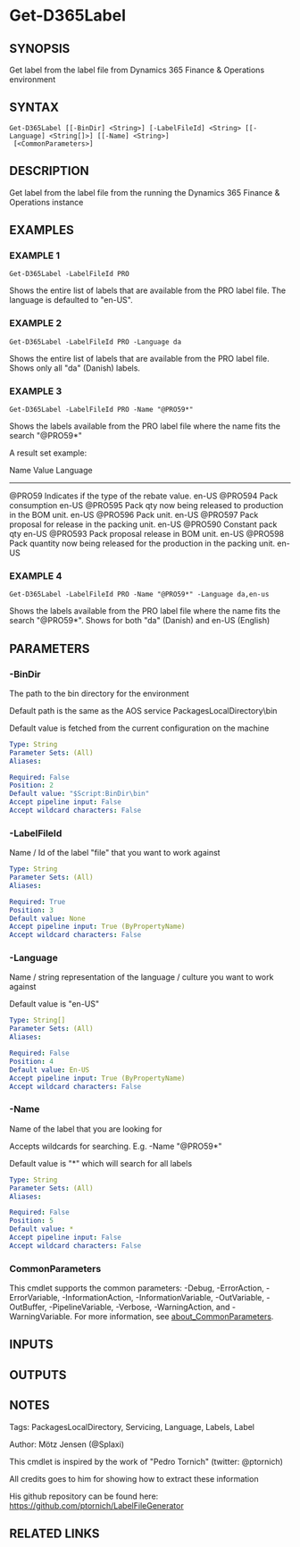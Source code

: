﻿---
external help file: d365fo.tools-help.xml
Module Name: d365fo.tools
online version:
schema: 2.0.0
---

# Get-D365Label

## SYNOPSIS
Get label from the label file from Dynamics 365 Finance & Operations environment

## SYNTAX

```
Get-D365Label [[-BinDir] <String>] [-LabelFileId] <String> [[-Language] <String[]>] [[-Name] <String>]
 [<CommonParameters>]
```

## DESCRIPTION
Get label from the label file from the running the Dynamics 365 Finance & Operations instance

## EXAMPLES

### EXAMPLE 1
```
Get-D365Label -LabelFileId PRO
```

Shows the entire list of labels that are available from the PRO label file.
The language is defaulted to "en-US".

### EXAMPLE 2
```
Get-D365Label -LabelFileId PRO -Language da
```

Shows the entire list of labels that are available from the PRO label file.
Shows only all "da" (Danish) labels.

### EXAMPLE 3
```
Get-D365Label -LabelFileId PRO -Name "@PRO59*"
```

Shows the labels available from the PRO label file where the name fits the search "@PRO59*"

A result set example:

Name                 Value                                                                            Language
----                 -----                                                                            --------
@PRO59               Indicates if the type of the rebate value. 
en-US
@PRO594              Pack consumption                                                                 en-US
@PRO595              Pack qty now being released to production in the BOM unit. 
en-US
@PRO596              Pack unit. 
en-US
@PRO597              Pack proposal for release in the packing unit. 
en-US
@PRO590              Constant pack qty                                                                en-US
@PRO593              Pack proposal release in BOM unit. 
en-US
@PRO598              Pack quantity now being released for the production in the packing unit. 
en-US

### EXAMPLE 4
```
Get-D365Label -LabelFileId PRO -Name "@PRO59*" -Language da,en-us
```

Shows the labels available from the PRO label file where the name fits the search "@PRO59*".
Shows for both "da" (Danish) and en-US (English)

## PARAMETERS

### -BinDir
The path to the bin directory for the environment

Default path is the same as the AOS service PackagesLocalDirectory\bin

Default value is fetched from the current configuration on the machine

```yaml
Type: String
Parameter Sets: (All)
Aliases:

Required: False
Position: 2
Default value: "$Script:BinDir\bin"
Accept pipeline input: False
Accept wildcard characters: False
```

### -LabelFileId
Name / Id of the label "file" that you want to work against

```yaml
Type: String
Parameter Sets: (All)
Aliases:

Required: True
Position: 3
Default value: None
Accept pipeline input: True (ByPropertyName)
Accept wildcard characters: False
```

### -Language
Name / string representation of the language / culture you want to work against

Default value is "en-US"

```yaml
Type: String[]
Parameter Sets: (All)
Aliases:

Required: False
Position: 4
Default value: En-US
Accept pipeline input: True (ByPropertyName)
Accept wildcard characters: False
```

### -Name
Name of the label that you are looking for

Accepts wildcards for searching.
E.g.
-Name "@PRO59*"

Default value is "*" which will search for all labels

```yaml
Type: String
Parameter Sets: (All)
Aliases:

Required: False
Position: 5
Default value: *
Accept pipeline input: False
Accept wildcard characters: False
```

### CommonParameters
This cmdlet supports the common parameters: -Debug, -ErrorAction, -ErrorVariable, -InformationAction, -InformationVariable, -OutVariable, -OutBuffer, -PipelineVariable, -Verbose, -WarningAction, and -WarningVariable. For more information, see [about_CommonParameters](http://go.microsoft.com/fwlink/?LinkID=113216).

## INPUTS

## OUTPUTS

## NOTES
Tags: PackagesLocalDirectory, Servicing, Language, Labels, Label

Author: Mötz Jensen (@Splaxi)

This cmdlet is inspired by the work of "Pedro Tornich" (twitter: @ptornich)

All credits goes to him for showing how to extract these information

His github repository can be found here:
https://github.com/ptornich/LabelFileGenerator

## RELATED LINKS
